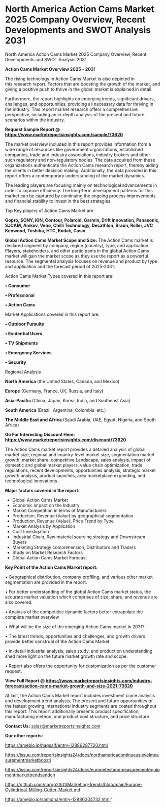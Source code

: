 # North America Action Cams Market 2025 Company Overview, Recent Developments and SWOT Analysis 2031
North America Action Cams Market 2025 Company Overview, Recent Developments and SWOT Analysis 2031

<Strong> Action Cams Market Overview 2025 - 2031</strong>

The rising technology in Action Cams Market is also depicted in this research report. Factors that are boosting the growth of the market, and giving a positive push to thrive in the global market is explained in detail.

Furthermore, the report highlights on emerging trends, significant drivers, challenges, and opportunities, providing all necessary data for thriving in the industry. This report market research offers a comprehensive perspective, including an in-depth analysis of the present and future scenarios within the industry.

<strong>Request Sample Report @ <a href=https://www.marketreportsinsights.com/sample/73620>https://www.marketreportsinsights.com/sample/73620</a></strong>

The market overview included in this report provides information from a wide range of resources like government organizations, established companies, trade and industry associations, industry brokers and other such regulatory and non-regulatory bodies. The data acquired from these organizations authenticate the Action Cams research report, thereby aiding the clients in better decision making. Additionally, the data provided in this report offers a contemporary understanding of the market dynamics.

The leading players are focusing mainly on technological advancements in order to improve efficiency. The long-term development patterns for this market can be captured by continuing the ongoing process improvements and financial stability to invest in the best strategies.

Top Key players of Action Cams Market are:

<strong>Gopro, SONY, iON, Contour, Polaroid, Garmin, Drift Innovation, Panasonic, SJCAM, Amkov, Veho, Chilli Technology, Decathlon, Braun, Rollei, JVC Kenwood, Toshiba, HTC, Kodak, Casio</strong>

<strong><b>Global Action Cams Market Scope and Size:</b></strong>
The Action Cams market is declared segment by company, region (country), type, and application. Players, stakeholders, and other participants in the global Action Cams market will gain the market scope as they use the report as a powerful resource. The segmental analysis focuses on revenue and product by type and application and the forecast period of 2025-2031.

Action Cams Market Types covered in this report are:

<strong>• Consumer

• Professional

• Action Cams</strong>

Market Applications covered in this report are:

<strong>• Outdoor Pursuits

• Evidential Users

• TV Shipments

• Emergency Services

• Security</strong> 

Regional Analysis

<strong>North America</strong> (the United States, Canada, and Mexico)

<strong>Europe</strong> (Germany, France, UK, Russia, and Italy)

<strong>Asia-Pacific</strong> (China, Japan, Korea, India, and Southeast Asia)

<strong>South America</strong> (Brazil, Argentina, Colombia, etc.)

<strong>The Middle East and Africa</strong> (Saudi Arabia, UAE, Egypt, Nigeria, and South Africa)

<strong>Go For Interesting Discount Here: <a href=https://www.marketreportsinsights.com/discount/73620>https://www.marketreportsinsights.com/discount/73620</a></strong>

The Action Cams market report provides a detailed analysis of global market size, regional and country-level market size, segmentation market growth, market share, competitive Landscape, sales analysis, impact of domestic and global market players, value chain optimization, trade regulations, recent developments, opportunities analysis, strategic market growth analysis, product launches, area marketplace expanding, and technological innovations.

<strong><b>Major factors covered in the report:</b></strong>
<ul>
  <li>Global Action Cams Market </li>
  <li>Economic Impact on the Industry</li>
  <li>Market Competition in terms of Manufacturers</li>
  <li>Production, Revenue (Value) by geographical segmentation</li>
  <li>Production, Revenue (Value), Price Trend by Type</li>
  <li>Market Analysis by Application</li>
  <li>Cost Investigation</li>
  <li>Industrial Chain, Raw material sourcing strategy and Downstream Buyers</li>
  <li>Marketing Strategy comprehension, Distributors and Traders</li>
  <li>Study on Market Research Factors</li>
  <li>Global Action Cams Market Forecast</li>
</ul>

<strong><b>Key Point of the Action Cams Market report:</b></strong>

• Geographical distribution, company profiling, and various other market segmentation are provided in the report.

• For better understanding of the global Action Cams market status, the accurate market valuation which comprises of size, share, and revenue are also covered.

• Analysis of the competitive dynamic factors better extrapolate the complete market overview

• What will be the size of the emerging Action Cams market in 2031?

• The latest trends, opportunities and challenges, and growth drivers provide better construal of the Action Cams Market.

• In-detail industrial analysis, sales study, and production understanding shed more light on the future market growth rate and scope.

• Report also offers the opportunity for customization as per the customer request.

<strong><b>View Full Report @ <a href=https://www.marketreportsinsights.com/industry-forecast/action-cams-market-growth-and-size-2021-73620>https://www.marketreportsinsights.com/industry-forecast/action-cams-market-growth-and-size-2021-73620</a></b></strong>


At last, the Action Cams Market report includes investment come analysis and development trend analysis. The present and future opportunities of the fastest growing international industry segments are coated throughout this report. This report additionally presents product specification, manufacturing method, and product cost structure, and price structure.

<strong>Contact Us:</strong>
sales@marketreportsinsights.com

<strong>Our other reports:</strong>

<a href=https://ameblo.jp/haqsaif/entry-12886287720.html>https://ameblo.jp/haqsaif/entry-12886287720.html</a>

<a href=https://issuu.com/reportsinsights24/docs/northamericacontinuouslevelmeasurementmarketboosti>https://issuu.com/reportsinsights24/docs/northamericacontinuouslevelmeasurementmarketboosti</a>

<a href=https://issuu.com/reportsinsights24/docs/europetestandmeasurementequipmentmarkettrendsandch>https://issuu.com/reportsinsights24/docs/europetestandmeasurementequipmentmarkettrendsandch</a>

<a href=https://github.com/cargo2301/Marketing-trends/blob/main/Europe-Cylindrical-Milling-Cutter-Market.md>https://github.com/cargo2301/Marketing-trends/blob/main/Europe-Cylindrical-Milling-Cutter-Market.md</a>

<a href=https://ameblo.jp/samidha/entry-12886304732.html>https://ameblo.jp/samidha/entry-12886304732.html</a>"
